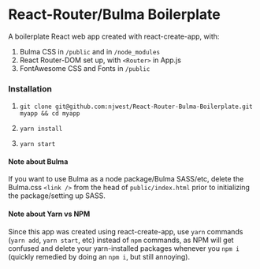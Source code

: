 # React-Router/Bulma Boilerplate
A boilerplate React web app created with react-create-app, with:

1. Bulma CSS in `/public` and  in `/node_modules`
2. React Router-DOM set up, with `<Router>` in App.js
3. FontAwesome CSS and Fonts in `/public`

### Installation

1. `git clone git@github.com:njwest/React-Router-Bulma-Boilerplate.git myapp && cd myapp`

2. `yarn install`

3. `yarn start`

#### Note about Bulma

If you want to use Bulma as a node package/Bulma SASS/etc, delete the Bulma.css `<link />` from the head of `public/index.html` prior to initializing the package/setting up SASS.

#### Note about Yarn vs NPM

Since this app was created using react-create-app, use `yarn` commands (`yarn add`, `yarn start`, etc) instead of `npm` commands, as NPM will get confused and delete your yarn-installed packages whenever you `npm i` (quickly remedied by doing an `npm i`, but still annoying).
